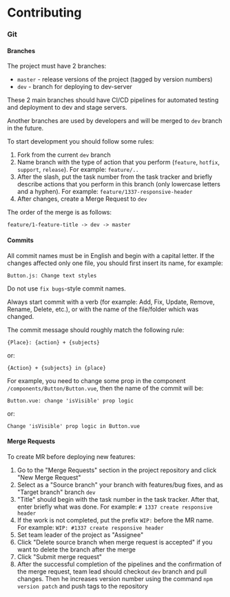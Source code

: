# Contributing
### Git
#### Branches
The project must have 2 branches:
- `master` - release versions of the project (tagged by version numbers)
- `dev` - branch for deploying to dev-server

These 2 main branches should have CI/CD pipelines for automated testing and deployment to dev and stage servers.

Another branches are used by developers and will be merged to `dev` branch in the future.

To start development you should follow some rules:
1. Fork from the current `dev` branch
1. Name branch with the type of action that you perform (`feature`, `hotfix`, `support`, `release`). For example: `feature/..`
1. After the slash, put the task number from the task tracker and briefly describe actions that you perform in this branch (only lowercase letters and a hyphen). For example: `feature/1337-responsive-header`
1. After changes, create a Merge Request to `dev`

The order of the merge is as follows:
```
feature/1-feature-title -> dev -> master
```

#### Commits
All commit names must be in English and begin with a capital letter.
If the changes affected only one file, you should first insert its name, for example:
```
Button.js: Change text styles
```

Do not use `fix bugs`-style commit names.

Always start commit with a verb (for example: Add, Fix, Update, Remove, Rename, Delete, etc.),
or with the name of the file/folder which was changed.

The commit message should roughly match the following rule:
```
{Place}: {action} + {subjects}
```
or:
```
{Action} + {subjects} in {place}
```

For example, you need to change some prop in the component `/components/Button/Button.vue`, then the name of the commit will be:
```
Button.vue: change 'isVisible' prop logic
```
or:
```
Change 'isVisible' prop logic in Button.vue
```

#### Merge Requests
To create MR before deploying new features:
1. Go to the "Merge Requests" section in the project repository and click "New Merge Request"
1. Select as a "Source branch" your branch with features/bug fixes, and as "Target branch" branch `dev`
1. "Title" should begin with the task number in the task tracker. After that, enter briefly what was done. For example: `# 1337 create responsive header`
1. If the work is not completed, put the prefix `WIP:` before the MR name. For example: `WIP: #1337 create responsive header`
1. Set team leader of the project as "Assignee"
1. Click "Delete source branch when merge request is accepted" if you want to delete the branch after the merge
1. Click "Submit merge request"
1. After the successful completion of the pipelines and the confirmation of the merge request, team lead should checkout `dev` branch and pull changes. Then he increases version number using the command `npm version patch` and push tags to the repository
